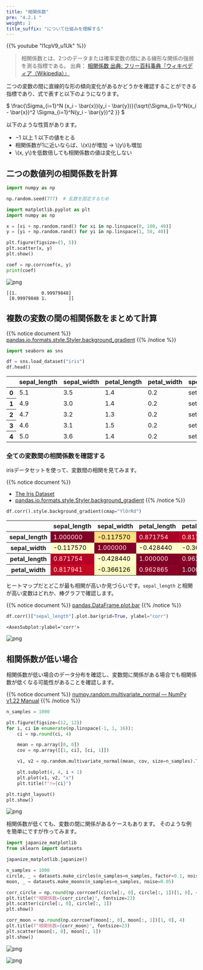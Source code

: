 ```yaml
---
title: "相関係数"
pre: "4.2.1 "
weight: 1
title_suffix: "について仕組みを理解する"
---
```


{{% youtube "l1cpV9_u1Uk" %}}

> 相関係数とは、2つのデータまたは確率変数の間にある線形な関係の強弱を測る指標である。 出典：
[相関係数 出典: フリー百科事典『ウィキペディア（Wikipedia）』](https://ja.wikipedia.org/wiki/%E7%9B%B8%E9%96%A2%E4%BF%82%E6%95%B0)

二つの変数の間に直線的な形の傾向変化があるかどうかを確認することができる指標であり、式で表すと以下のようになります。

$
\frac{\Sigma_{i=1}^N (x_i - \bar{x})(y_i - \bar{y})}{\sqrt{\Sigma_{i=1}^N(x_i - \bar{x})^2 \Sigma_{i=1}^N(y_i - \bar{y})^2 }}
$

以下のような性質があります。

- −1 以上 1 以下の値をとる
- 相関係数が1に近いならば、\\(x\\)が増加 → \\(y\\)も増加
- \\(x, y\\)を低数倍しても相関係数の値は変化しない

## 二つの数値列の相関係数を計算


```python
import numpy as np

np.random.seed(777)  # 乱数を固定するため
```


```python
import matplotlib.pyplot as plt
import numpy as np

x = [xi + np.random.rand() for xi in np.linspace(0, 100, 40)]
y = [yi + np.random.rand() for yi in np.linspace(1, 50, 40)]

plt.figure(figsize=(5, 5))
plt.scatter(x, y)
plt.show()

coef = np.corrcoef(x, y)
print(coef)
```


    
![png](/images/eval/regression/correlation_coefficient_files/correlation_coefficient_3_0.png)
    


    [[1.         0.99979848]
     [0.99979848 1.        ]]


## 複数の変数の間の相関係数をまとめて計算

{{% notice document %}}
[pandas.io.formats.style.Styler.background_gradient](https://pandas.pydata.org/docs/reference/api/pandas.io.formats.style.Styler.background_gradient.html)
{{% /notice %}}


```python
import seaborn as sns

df = sns.load_dataset("iris")
df.head()
```




<div>
<style scoped>
    .dataframe tbody tr th:only-of-type {
        vertical-align: middle;
    }

    .dataframe tbody tr th {
        vertical-align: top;
    }

    .dataframe thead th {
        text-align: right;
    }
</style>
<table class="dataframe">
  <thead>
    <tr style="text-align: right;">
      <th></th>
      <th>sepal_length</th>
      <th>sepal_width</th>
      <th>petal_length</th>
      <th>petal_width</th>
      <th>species</th>
    </tr>
  </thead>
  <tbody>
    <tr>
      <th>0</th>
      <td>5.1</td>
      <td>3.5</td>
      <td>1.4</td>
      <td>0.2</td>
      <td>setosa</td>
    </tr>
    <tr>
      <th>1</th>
      <td>4.9</td>
      <td>3.0</td>
      <td>1.4</td>
      <td>0.2</td>
      <td>setosa</td>
    </tr>
    <tr>
      <th>2</th>
      <td>4.7</td>
      <td>3.2</td>
      <td>1.3</td>
      <td>0.2</td>
      <td>setosa</td>
    </tr>
    <tr>
      <th>3</th>
      <td>4.6</td>
      <td>3.1</td>
      <td>1.5</td>
      <td>0.2</td>
      <td>setosa</td>
    </tr>
    <tr>
      <th>4</th>
      <td>5.0</td>
      <td>3.6</td>
      <td>1.4</td>
      <td>0.2</td>
      <td>setosa</td>
    </tr>
  </tbody>
</table>
</div>



### 全ての変数間の相関係数を確認する
irisデータセットを使って、変数間の相関を見てみます。

{{% notice document %}}
- [The Iris Dataset](https://scikit-learn.org/stable/auto_examples/datasets/plot_iris_dataset.html)
- [pandas.io.formats.style.Styler.background_gradient](https://pandas.pydata.org/docs/reference/api/pandas.io.formats.style.Styler.background_gradient.html)
{{% /notice %}}


```python
df.corr().style.background_gradient(cmap="YlOrRd")
```




<style type="text/css">
#T_dbd76_row0_col0, #T_dbd76_row1_col1, #T_dbd76_row2_col2, #T_dbd76_row3_col3 {
  background-color: #800026;
  color: #f1f1f1;
}
#T_dbd76_row0_col1 {
  background-color: #fede82;
  color: #000000;
}
#T_dbd76_row0_col2 {
  background-color: #aa0026;
  color: #f1f1f1;
}
#T_dbd76_row0_col3 {
  background-color: #c00225;
  color: #f1f1f1;
}
#T_dbd76_row1_col0, #T_dbd76_row1_col2, #T_dbd76_row1_col3, #T_dbd76_row2_col1 {
  background-color: #ffffcc;
  color: #000000;
}
#T_dbd76_row2_col0 {
  background-color: #b70026;
  color: #f1f1f1;
}
#T_dbd76_row2_col3, #T_dbd76_row3_col2 {
  background-color: #8b0026;
  color: #f1f1f1;
}
#T_dbd76_row3_col0 {
  background-color: #c80723;
  color: #f1f1f1;
}
#T_dbd76_row3_col1 {
  background-color: #fff9bd;
  color: #000000;
}
</style>
<table id="T_dbd76_">
  <thead>
    <tr>
      <th class="blank level0" >&nbsp;</th>
      <th class="col_heading level0 col0" >sepal_length</th>
      <th class="col_heading level0 col1" >sepal_width</th>
      <th class="col_heading level0 col2" >petal_length</th>
      <th class="col_heading level0 col3" >petal_width</th>
    </tr>
  </thead>
  <tbody>
    <tr>
      <th id="T_dbd76_level0_row0" class="row_heading level0 row0" >sepal_length</th>
      <td id="T_dbd76_row0_col0" class="data row0 col0" >1.000000</td>
      <td id="T_dbd76_row0_col1" class="data row0 col1" >-0.117570</td>
      <td id="T_dbd76_row0_col2" class="data row0 col2" >0.871754</td>
      <td id="T_dbd76_row0_col3" class="data row0 col3" >0.817941</td>
    </tr>
    <tr>
      <th id="T_dbd76_level0_row1" class="row_heading level0 row1" >sepal_width</th>
      <td id="T_dbd76_row1_col0" class="data row1 col0" >-0.117570</td>
      <td id="T_dbd76_row1_col1" class="data row1 col1" >1.000000</td>
      <td id="T_dbd76_row1_col2" class="data row1 col2" >-0.428440</td>
      <td id="T_dbd76_row1_col3" class="data row1 col3" >-0.366126</td>
    </tr>
    <tr>
      <th id="T_dbd76_level0_row2" class="row_heading level0 row2" >petal_length</th>
      <td id="T_dbd76_row2_col0" class="data row2 col0" >0.871754</td>
      <td id="T_dbd76_row2_col1" class="data row2 col1" >-0.428440</td>
      <td id="T_dbd76_row2_col2" class="data row2 col2" >1.000000</td>
      <td id="T_dbd76_row2_col3" class="data row2 col3" >0.962865</td>
    </tr>
    <tr>
      <th id="T_dbd76_level0_row3" class="row_heading level0 row3" >petal_width</th>
      <td id="T_dbd76_row3_col0" class="data row3 col0" >0.817941</td>
      <td id="T_dbd76_row3_col1" class="data row3 col1" >-0.366126</td>
      <td id="T_dbd76_row3_col2" class="data row3 col2" >0.962865</td>
      <td id="T_dbd76_row3_col3" class="data row3 col3" >1.000000</td>
    </tr>
  </tbody>
</table>




ヒートマップだとどこが最も相関が高いか見づらいです。`sepal_length` と相関が高い変数はどれか、棒グラフで確認します。


{{% notice document %}}
[pandas.DataFrame.plot.bar](https://pandas.pydata.org/docs/reference/api/pandas.DataFrame.plot.bar.html)
{{% /notice %}}


```python
df.corr()["sepal_length"].plot.bar(grid=True, ylabel="corr")
```




    <AxesSubplot:ylabel='corr'>




    
![png](/images/eval/regression/correlation_coefficient_files/correlation_coefficient_9_1.png)
    


## 相関係数が低い場合
相関係数が低い場合のデータ分布を確認し、変数間に関係がある場合でも相関係数が低くなる可能性があることを確認します。

{{% notice document %}}
[numpy.random.multivariate_normal — NumPy v1.22 Manual](numpy.random.multivariate_normal)
{{% /notice %}}


```python
n_samples = 1000

plt.figure(figsize=(12, 12))
for i, ci in enumerate(np.linspace(-1, 1, 16)):
    ci = np.round(ci, 4)

    mean = np.array([0, 0])
    cov = np.array([[1, ci], [ci, 1]])

    v1, v2 = np.random.multivariate_normal(mean, cov, size=n_samples).T

    plt.subplot(4, 4, i + 1)
    plt.plot(v1, v2, "x")
    plt.title(f"r={ci}")

plt.tight_layout()
plt.show()
```


    
![png](/images/eval/regression/correlation_coefficient_files/correlation_coefficient_11_0.png)
    


相関係数が低くても、変数の間に関係があるケースもあります。
そのような例を簡単にですが作ってみます。


```python
import japanize_matplotlib
from sklearn import datasets

japanize_matplotlib.japanize()

n_samples = 1000
circle, _ = datasets.make_circles(n_samples=n_samples, factor=0.1, noise=0.05)
moon, _ = datasets.make_moons(n_samples=n_samples, noise=0.05)

corr_circle = np.round(np.corrcoef(circle[:, 0], circle[:, 1])[1, 0], 4)
plt.title(f"相関係数={corr_circle}", fontsize=23)
plt.scatter(circle[:, 0], circle[:, 1])
plt.show()

corr_moon = np.round(np.corrcoef(moon[:, 0], moon[:, 1])[1, 0], 4)
plt.title(f"相関係数={corr_moon}", fontsize=23)
plt.scatter(moon[:, 0], moon[:, 1])
plt.show()
```


    
![png](/images/eval/regression/correlation_coefficient_files/correlation_coefficient_13_0.png)
    



    
![png](/images/eval/regression/correlation_coefficient_files/correlation_coefficient_13_1.png)
    

